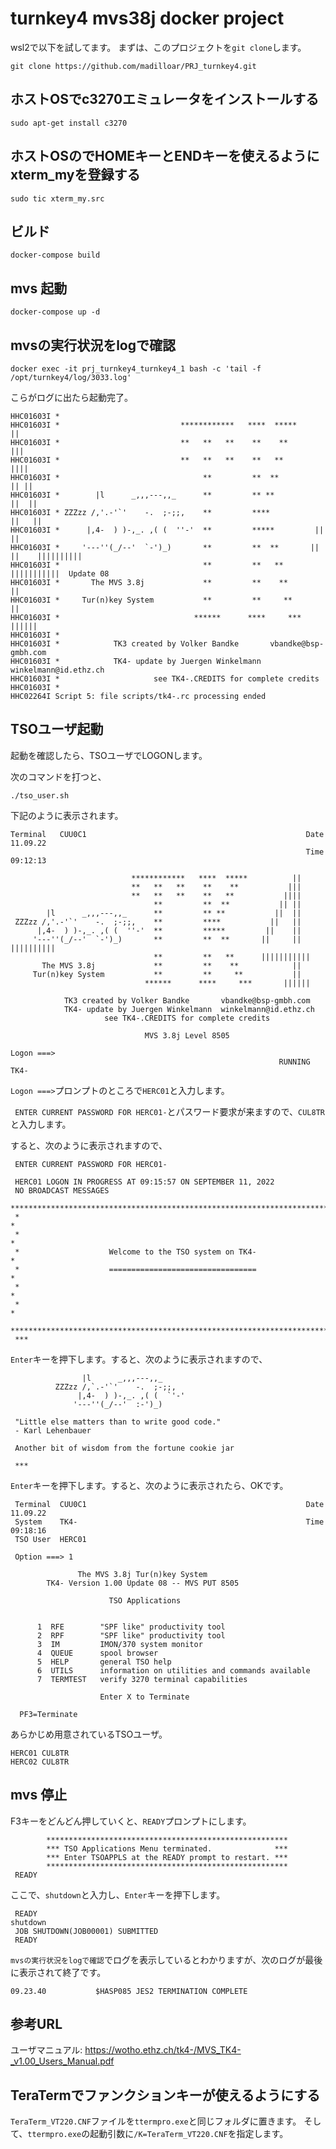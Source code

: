 # turnkey4 mvs38j docker project

wsl2で以下を試してます。
まずは、このプロジェクトを``git clone``します。

```
git clone https://github.com/madilloar/PRJ_turnkey4.git
```

## ホストOSでc3270エミュレータをインストールする
```
sudo apt-get install c3270
```

## ホストOSのでHOMEキーとENDキーを使えるようにxterm_myを登録する
```
sudo tic xterm_my.src
```

## ビルド
```
docker-compose build
```

## mvs 起動
```
docker-compose up -d
```

## mvsの実行状況をlogで確認
```
docker exec -it prj_turnkey4_turnkey4_1 bash -c 'tail -f /opt/turnkey4/log/3033.log'
```

こらがログに出たら起動完了。
```
HHC01603I *
HHC01603I *                           ************   ****  *****          ||
HHC01603I *                           **   **   **    **    **           |||
HHC01603I *                           **   **   **    **   **           ||||
HHC01603I *                                **         **  **           || ||
HHC01603I *        |l      _,,,---,,_      **         ** **           ||  ||
HHC01603I * ZZZzz /,'.-'`'    -.  ;-;;,    **         ****           ||   ||
HHC01603I *      |,4-  ) )-,_. ,( (  ''-'  **         *****         ||    ||
HHC01603I *     '---''(_/--'  `-')_)       **         **  **       ||     ||    ||||||||||
HHC01603I *                                **         **   **      |||||||||||  Update 08
HHC01603I *       The MVS 3.8j             **         **    **            ||
HHC01603I *     Tur(n)key System           **         **     **           ||
HHC01603I *                              ******      ****     ***       ||||||
HHC01603I *
HHC01603I *            TK3 created by Volker Bandke       vbandke@bsp-gmbh.com
HHC01603I *            TK4- update by Juergen Winkelmann  winkelmann@id.ethz.ch
HHC01603I *                     see TK4-.CREDITS for complete credits
HHC01603I *
HHC02264I Script 5: file scripts/tk4-.rc processing ended
```

## TSOユーザ起動
起動を確認したら、TSOユーザでLOGONします。

次のコマンドを打つと、
```
./tso_user.sh
```

下記のように表示されます。

```
Terminal   CUU0C1                                                 Date  11.09.22
                                                                  Time  09:12:13

                           ************   ****  *****          ||
                           **   **   **    **    **           |||
                           **   **   **    **   **           ||||
                                **         **  **           || ||
        |l      _,,,---,,_      **         ** **           ||  ||
 ZZZzz /,'.-'`'    -.  ;-;;,    **         ****           ||   ||
      |,4-  ) )-,_. ,( (  ''-'  **         *****         ||    ||
     '---''(_/--'  `-')_)       **         **  **       ||     ||    ||||||||||
                                **         **   **      |||||||||||
       The MVS 3.8j             **         **    **            ||
     Tur(n)key System           **         **     **           ||
                              ******      ****     ***       ||||||

            TK3 created by Volker Bandke       vbandke@bsp-gmbh.com
            TK4- update by Juergen Winkelmann  winkelmann@id.ethz.ch
                     see TK4-.CREDITS for complete credits

                              MVS 3.8j Level 8505

Logon ===>
                                                            RUNNING  TK4-
```

``Logon ===>``プロンプトのところで``HERC01``と入力します。

`` ENTER CURRENT PASSWORD FOR HERC01-``とパスワード要求が来ますので、``CUL8TR``と入力します。

すると、次のように表示されますので、

```
 ENTER CURRENT PASSWORD FOR HERC01-

 HERC01 LOGON IN PROGRESS AT 09:15:57 ON SEPTEMBER 11, 2022
 NO BROADCAST MESSAGES
 *****************************************************************************
 *                                                                           *
 *                                                                           *
 *                    Welcome to the TSO system on TK4-                      *
 *                    =================================                      *
 *                                                                           *
 *                                                                           *
 *****************************************************************************
 ***
```

``Enter``キーを押下します。すると、次のように表示されますので、

```
                |l      _,,,---,,_
          ZZZzz /,`.-'`'    -.  ;-;;,
               |,4-  ) )-,_. ,( (  `'-'
              '---''(_/--'  :-')_)

 "Little else matters than to write good code."
 - Karl Lehenbauer

 Another bit of wisdom from the fortune cookie jar

 ***
```

``Enter``キーを押下します。すると、次のように表示されたら、OKです。

```
 Terminal  CUU0C1                                                 Date  11.09.22
 System    TK4-                                                   Time  09:18:16
 TSO User  HERC01

 Option ===> 1

               The MVS 3.8j Tur(n)key System
        TK4- Version 1.00 Update 08 -- MVS PUT 8505

                      TSO Applications


      1  RFE        "SPF like" productivity tool
      2  RPF        "SPF like" productivity tool
      3  IM         IMON/370 system monitor
      4  QUEUE      spool browser
      5  HELP       general TSO help
      6  UTILS      information on utilities and commands available
      7  TERMTEST   verify 3270 terminal capabilities

                    Enter X to Terminate

  PF3=Terminate
```

あらかじめ用意されているTSOユーザ。

```
HERC01 CUL8TR
HERC02 CUL8TR
```

## mvs 停止
F3キーをどんどん押していくと、``READY``プロンプトにします。

```
        ******************************************************
        *** TSO Applications Menu terminated.              ***
        *** Enter TSOAPPLS at the READY prompt to restart. ***
        ******************************************************
 READY
```

ここで、``shutdown``と入力し、``Enter``キーを押下します。

```
 READY
shutdown
 JOB SHUTDOWN(JOB00001) SUBMITTED
 READY
```

``mvsの実行状況をlogで確認``でログを表示しているとわかりますが、次のログが最後に表示されて終了です。

```
09.23.40           $HASP085 JES2 TERMINATION COMPLETE
```

## 参考URL
ユーザマニュアル:
https://wotho.ethz.ch/tk4-/MVS_TK4-_v1.00_Users_Manual.pdf

## TeraTermでファンクションキーが使えるようにする
``TeraTerm_VT220.CNF``ファイルを``ttermpro.exe``と同じフォルダに置きます。
そして、``ttermpro.exe``の起動引数に``/K=TeraTerm_VT220.CNF``を指定します。

